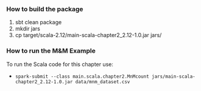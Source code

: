 ### How to build the package
 1. sbt clean package
 2. mkdir jars
 3. cp target/scala-2.12/main-scala-chapter2_2.12-1.0.jar jars/

### How to run the M&M Example
To run the Scala code for this chapter use:

 * `spark-submit --class main.scala.chapter2.MnMcount jars/main-scala-chapter2_2.12-1.0.jar data/mnm_dataset.csv`
